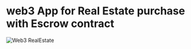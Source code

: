 # web3 App for Real Estate purchase with Escrow contract

![Web3 RealEstate](https://user-images.githubusercontent.com/66428242/212171615-520a07bd-5bbe-449a-af96-f730b9cb43ad.PNG)

